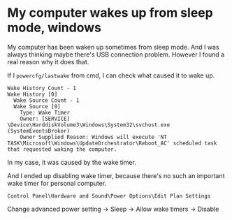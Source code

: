 <!--
{
  "title": "My computer wakes up from sleep mode, windows",
  "published": "November 08, 2024",
  "description": "My computer has been waken up sometimes from sleep mode. And I was always thinking maybe there's USB connection problem. However I found a real reason why it does that..."
}
-->

# My computer wakes up from sleep mode, windows

My computer has been waken up sometimes from sleep mode. And I was always thinking maybe there's USB connection problem. However I found a real reason why it does that.

If I `powercfg/lastwake` from cmd, I can check what caused it to wake up.

```
Wake History Count - 1
Wake History [0]
  Wake Source Count - 1
  Wake Source [0]
    Type: Wake Timer
    Owner: [SERVICE] \Device\HarddiskVolume3\Windows\System32\svchost.exe (SystemEventsBroker)
    Owner Supplied Reason: Windows will execute 'NT TASK\Microsoft\Windows\UpdateOrchestrator\Reboot_AC' scheduled task that requested waking the computer.
```

In my case, it was caused by the wake timer.

And I ended up disabling wake timer, because there's no such an important wake timer for personal computer.

```
Control Panel\Hardware and Sound\Power Options\Edit Plan Settings
```

Change advanced power setting -> Sleep -> Allow wake timers -> Disable